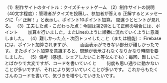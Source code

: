 （1）制作サイトのタイトル：クイズチャットゲーム
（2）制作サイトの説明（40文字程度）：管理者がクイズを投稿し、参加者が答える
    正解するとメッセージに「✅ 正解！」と表示し、ポイント10ポイント加算。
    間違うとヒントが見れる。
（3）工夫した点・こだわった点：今回は第2弾として正解の場合には、ポイント
 　　加算を行いました。またLineのように順番に流れていくように意識しました。
（4）難しかった点・次回トライしたこと（または機能）： Firebaseには、ポイント加算されますが、
　　画面表示ができない部分が難しかったです。
   またポイント加算を意識すると、問題が表示されなくなりかなり時間を要しました。
（5）備考（感想、シェアしたいこと等なんでも）：毎回、難しいことばかりで大変ですが、コードを書いていくと
　　何度も思い通りに動かないことが多いですが、それにより気づいていくことが多いです。
  これからもたくさんのコードを書いて、気づきを増やしていきたいです。
  
    









